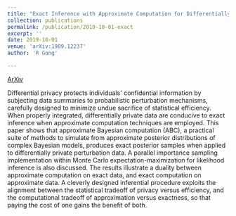 ```yaml
---
title: "Exact Inference with Approximate Computation for Differentially Private Data via Perturbations"
collection: publications
permalink: /publication/2019-10-01-exact
excerpt: ''
date: 2019-10-01
venue: 'arXiv:1909.12237'
author: 'R Gong'

---
```



[ArXiv](https://arxiv.org/abs/1909.12237)


Differential privacy protects individuals' confidential information by subjecting data summaries to probabilistic perturbation mechanisms, carefully designed to minimize undue sacrifice of statistical efficiency. When properly integrated, differentially private data are conducive to exact inference when approximate computation techniques are employed. This paper shows that approximate Bayesian computation (ABC), a practical suite of methods to simulate from approximate posterior distributions of complex Bayesian models, produces exact posterior samples when applied to differentially private perturbation data. A parallel importance sampling implementation within Monte Carlo expectation-maximization for likelihood inference is also discussed. The results illustrate a duality between approximate computation on exact data, and exact computation on approximate data. A cleverly designed inferential procedure exploits the alignment between the statistical tradeoff of privacy versus efficiency, and the computational tradeoff of approximation versus exactness, so that paying the cost of one gains the benefit of both.
